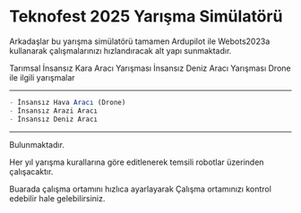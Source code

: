 
# Teknofest 2025 Yarışma Simülatörü


Arkadaşlar bu yarışma simülatörü tamamen Ardupilot ile Webots2023a kullanarak çalışmalarınızı hızlandıracak alt yapı sunmaktadır.

Tarımsal İnsansız Kara Aracı Yarışması
İnsansız Deniz Aracı Yarışması
Drone ile ilgili yarışmalar

---
```js
- İnsansız Hava Aracı (Drone)
- İnsansız Arazi Aracı
- İnsansız Deniz Aracı
```
---

Bulunmaktadır.

Her yıl yarışma kurallarına göre editlenerek temsili robotlar üzerinden çalışacaktır.

Buarada çalışma ortamını hızlıca ayarlayarak Çalışma ortamınızı kontrol edebilir hale gelebilirsiniz.

